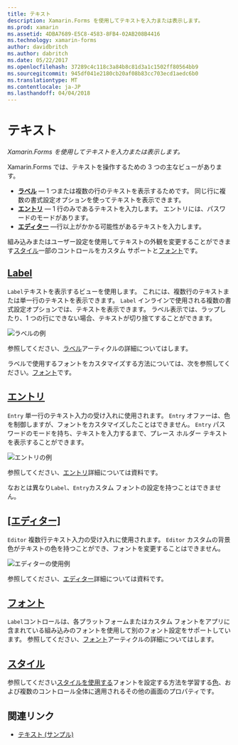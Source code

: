 ```yaml
---
title: テキスト
description: Xamarin.Forms を使用してテキストを入力または表示します。
ms.prod: xamarin
ms.assetid: 4DBA7689-E5C8-4583-8FB4-02AB208B4416
ms.technology: xamarin-forms
author: davidbritch
ms.author: dabritch
ms.date: 05/22/2017
ms.openlocfilehash: 37289c4c118c3a84b8c81d3a1c1502ff80564bb9
ms.sourcegitcommit: 945df041e2180cb20af08b83cc703ecd1aedc6b0
ms.translationtype: MT
ms.contentlocale: ja-JP
ms.lasthandoff: 04/04/2018
---
```

# <a name="text"></a>テキスト

_Xamarin.Forms を使用してテキストを入力または表示します。_

Xamarin.Forms では、テキストを操作するための 3 つの主なビューがあります。

- **[ラベル](#Label)** &mdash; 1 つまたは複数の行のテキストを表示するためです。 同じ行に複数の書式設定オプションを使ってテキストを表示できます。
- **[エントリ](#Entry)** &mdash; 1 行のみであるテキストを入力します。 エントリには、パスワードのモードがあります。
- **[エディター](#Editor)**  &mdash;行以上がかかる可能性があるテキストを入力します。

組み込みまたはユーザー設定を使用してテキストの外観を変更することができます[スタイル](#Styles)一部のコントロールをカスタム サポートと[フォント](#Fonts)です。

<a name="Label" />

## <a name="labellabelmd"></a>[Label](label.md)

`Label`テキストを表示するビューを使用します。 これには、複数行のテキストまたは単一行のテキストを表示できます。 `Label` インラインで使用される複数の書式設定オプションでは、テキストを表示できます。 ラベル表示では、ラップしたり、1 つの行にできない場合、テキストが切り捨てすることができます。

![](images/label.png "ラベルの例")

参照してください、[ラベル](label.md)アーティクルの詳細についてはします。

ラベルで使用するフォントをカスタマイズする方法については、次を参照してください。[フォント](fonts.md)です。

<a name="Entry" />

## <a name="entryentrymd"></a>[エントリ](entry.md)

`Entry` 単一行のテキスト入力の受け入れに使用されます。 `Entry` オファーは、色を制御しますが、フォントをカスタマイズしたことはできません。 `Entry` パスワードのモードを持ち、テキストを入力するまで、プレース ホルダー テキストを表示することができます。

![](images/entry.png "エントリの例")

参照してください、[エントリ](entry.md)詳細については資料です。

なおとは異なり`Label`、`Entry`カスタム フォントの設定を持つことはできません。

<a name="Editor" />

## <a name="editoreditormd"></a>[[エディター]](editor.md)

`Editor` 複数行テキスト入力の受け入れに使用されます。 `Editor` カスタムの背景色がテキストの色を持つことができ、フォントを変更することはできません。

![](images/editor.png "エディターの使用例")

参照してください、[エディター](editor.md)詳細については資料です。

<a name="Fonts" />

## <a name="fontsfontsmd"></a>[フォント](fonts.md)

`Label`コントロールは、各プラットフォームまたはカスタム フォントをアプリに含まれている組み込みのフォントを使用して別のフォント設定をサポートしています。 参照してください、[フォント](fonts.md)アーティクルの詳細についてはします。

<a name="Styles" />

## <a name="stylesstylesmd"></a>[スタイル](styles.md)

参照してください[スタイルを使用する](~/xamarin-forms/user-interface/styles/index.md)フォントを設定する方法を学習する[色](~/xamarin-forms/user-interface/colors.md)、および複数のコントロール全体に適用されるその他の画面のプロパティです。



## <a name="related-links"></a>関連リンク

- [テキスト (サンプル)](https://developer.xamarin.com/samples/xamarin-forms/UserInterface/Text)
